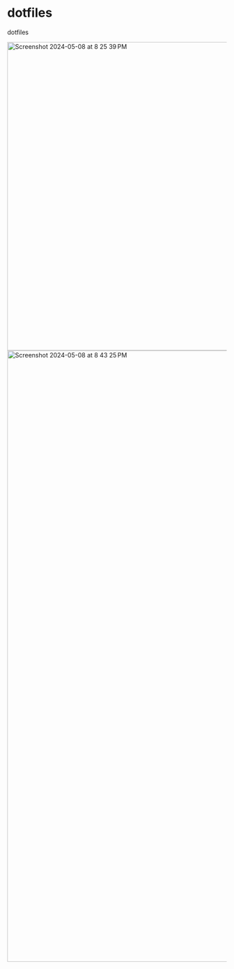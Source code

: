 # dotfiles
dotfiles

<img width="707" alt="Screenshot 2024-05-08 at 8 25 39 PM" src="https://github.com/nathandaven/dotfiles/assets/25095231/b0950f3b-dc5e-400a-b5e9-9b363172a8c7">

<img width="1401" alt="Screenshot 2024-05-08 at 8 43 25 PM" src="https://github.com/nathandaven/dotfiles/assets/25095231/8019500e-f026-48d5-bcf4-41672d8b64fd">

